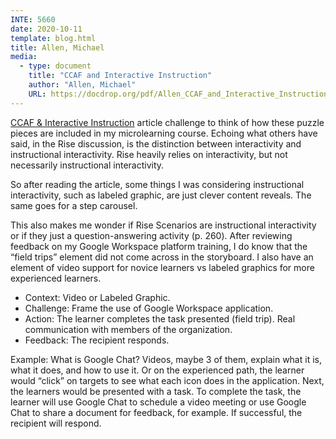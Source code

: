 ```yaml
---
INTE: 5660
date: 2020-10-11
template: blog.html
title: Allen, Michael
media:
  - type: document
    title: "CCAF and Interactive Instruction"
    author: "Allen, Michael"
    URL: https://docdrop.org/pdf/Allen_CCAF_and_Interactive_Instruction-vI7hG.pdf/
---
```


[CCAF & Interactive Instruction](https://docdrop.org/pdf/Allen_CCAF_and_Interactive_Instruction-vI7hG.pdf/) article challenge to think of how these puzzle pieces are included in my microlearning course. Echoing what others have said, in the Rise discussion, is the distinction between interactivity and instructional interactivity. Rise heavily relies on interactivity, but not necessarily instructional interactivity.

So after reading the article, some things I was considering instructional interactivity, such as labeled graphic, are just clever content reveals. The same goes for a step carousel.

This also makes me wonder if Rise Scenarios are instructional interactivity or if they just a question-answering activity (p. 260).
After reviewing feedback on my Google Workspace platform training, I do know that the “field trips” element did not come across in the storyboard. I also have an element of video support for novice learners vs labeled graphics for more experienced learners.

-   Context: Video or Labeled Graphic.
-   Challenge: Frame the use of Google Workspace application.
-   Action: The learner completes the task presented (field trip). Real communication with members of the organization.
-   Feedback: The recipient responds.

Example: What is Google Chat? Videos, maybe 3 of them, explain what it is, what it does, and how to use it. Or on the experienced path, the learner would “click” on targets to see what each icon does in the application. Next, the learners would be presented with a task. To complete the task, the learner will use Google Chat to schedule a video meeting or use Google Chat to share a document for feedback, for example. If successful, the recipient will respond.
